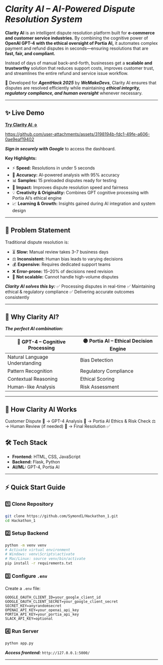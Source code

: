 
# **_Clarity AI – AI-Powered Dispute Resolution System_**

**Clarity AI** is an intelligent dispute resolution platform built for **e-commerce and customer service industries.** By combining the cognitive power of **OpenAI GPT-4 with the ethical oversight of Portia AI,** it automates complex payment and refund disputes in seconds—ensuring resolutions that are **fast, fair, and compliant.**

Instead of days of manual back-and-forth, businesses get a **scalable and trustworthy** solution that reduces support costs, improves customer trust, and streamlines the entire refund and service issue workflow.  

🚀 Developed for **_AgentHack 2025_** by **_WeMakeDevs_**, Clarity AI ensures that disputes are resolved efficiently while maintaining **_ethical integrity, regulatory compliance, and human oversight_** whenever necessary.


---

## ✨ **Live Demo**


[**Try Clarity AI →**](#)


https://github.com/user-attachments/assets/3198194b-fdc1-49fe-a606-0ae9eaf19402


***Sign in securely with Google*** to access the dashboard.

**Key Highlights:**

* ⚡ **Speed:** Resolutions in under 5 seconds
* 🤖 **Accuracy:** AI-powered analysis with 95% accuracy
* 📊 **Samples:** 15 preloaded disputes ready for testing
* 🌟 **Impact:** Improves dispute resolution speed and fairness
* 💡  **Creativity & Originality:** Combines GPT cognitive processing with Portia AI’s ethical engine
* 📈  **Learning & Growth:** Insights gained during AI integration and system design

---

## 🎯 **Problem Statement**

Traditional dispute resolution is:

* ⏳ **Slow:** Manual review takes 3–7 business days
* ⚖️ **Inconsistent:** Human bias leads to varying decisions
* 💰 **Expensive:** Requires dedicated support teams
* ❌ **Error-prone:** 15–20% of decisions need revision
* 🚫 **Not scalable:** Cannot handle high-volume disputes

***Clarity AI solves this by:***
✅ Processing disputes in real-time
✅ Maintaining ethical & regulatory compliance
✅ Delivering accurate outcomes consistently

---

## 🧠 **Why Clarity AI?**

***The perfect AI combination:***

| 🔵 **GPT-4 – Cognitive Processing** | 🟣 **Portia AI – Ethical Decision Engine** |
| ----------------------------------- | ------------------------------------------ |
| Natural Language Understanding      | Bias Detection                             |
| Pattern Recognition                 | Regulatory Compliance                      |
| Contextual Reasoning                | Ethical Scoring                            |
| Human-like Analysis                 | Risk Assessment                            |


---
## 🔄  How Clarity AI Works 
 

Customer Dispute 📨 → GPT-4 Analysis 🤖 → Portia AI Ethics & Risk Check ⚖️ → Human Review (if needed) 👤 → Final Resolution ✅


## 🛠️ **Tech Stack**

* **Frontend:** HTML, CSS, JavaScript
* **Backend:** Flask, Python
* **AI/ML:** GPT-4, Portia AI

---

## ⚡ **Quick Start Guide**

### 1️⃣ Clone Repository

```bash
git clone https://github.com/Symond1/Hackathon_1.git
cd Hackathon_1
```

### 2️⃣ Setup Backend

```bash
python -m venv venv
# Activate virtual environment
# Windows: venv\Scripts\activate
# Mac/Linux: source venv/bin/activate
pip install -r requirements.txt
```

### 3️⃣ Configure `.env`

Create a `.env` file:

```
GOOGLE_OAUTH_CLIENT_ID=your_google_client_id
GOOGLE_OAUTH_CLIENT_SECRET=your_google_client_secret
SECRET_KEY=anyrandomsecret
OPENAI_API_KEY=your_openai_api_key
PORTIA_API_KEY=your_portia_api_key
SLACK_API_KEY=optional
```

### 4️⃣ Run Server

```bash
python app.py
```

***Access frontend:*** `http://127.0.0.1:5000/`

---

